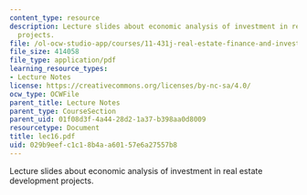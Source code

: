 ```yaml
---
content_type: resource
description: Lecture slides about economic analysis of investment in real estate development
  projects.
file: /ol-ocw-studio-app/courses/11-431j-real-estate-finance-and-investment-fall-2006/029b9eefc1c18b4aa60157e6a27557b8_lec16.pdf
file_size: 414058
file_type: application/pdf
learning_resource_types:
- Lecture Notes
license: https://creativecommons.org/licenses/by-nc-sa/4.0/
ocw_type: OCWFile
parent_title: Lecture Notes
parent_type: CourseSection
parent_uid: 01f08d3f-4a44-28d2-1a37-b398aa0d8009
resourcetype: Document
title: lec16.pdf
uid: 029b9eef-c1c1-8b4a-a601-57e6a27557b8
---
```

Lecture slides about economic analysis of investment in real estate development projects.